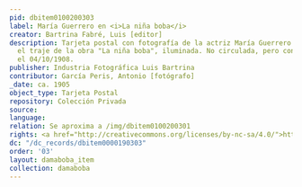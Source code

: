 ```yaml
---
pid: dbitem0100200303
label: María Guerrero en <i>La niña boba</i>
creator: Bartrina Fabré, Luis [editor]
description: Tarjeta postal con fotografía de la actriz María Guerrero vestida con
  el traje de la obra "La niña boba", iluminada. No circulada, pero con texto firmado
  el 04/10/1908.
publisher: Industria Fotográfica Luis Bartrina
contributor: García Peris, Antonio [fotógrafo]
_date: ca. 1905
object_type: Tarjeta Postal
repository: Colección Privada
source:
language:
relation: Se aproxima a /img/dbitem0100200301
rights: <a href="http://creativecommons.org/licenses/by-nc-sa/4.0/">http://creativecommons.org/licenses/by-nc-sa/4.0/</a>
dc: "/dc_records/dbitem0000190303"
order: '03'
layout: damaboba_item
collection: damaboba
---
```

